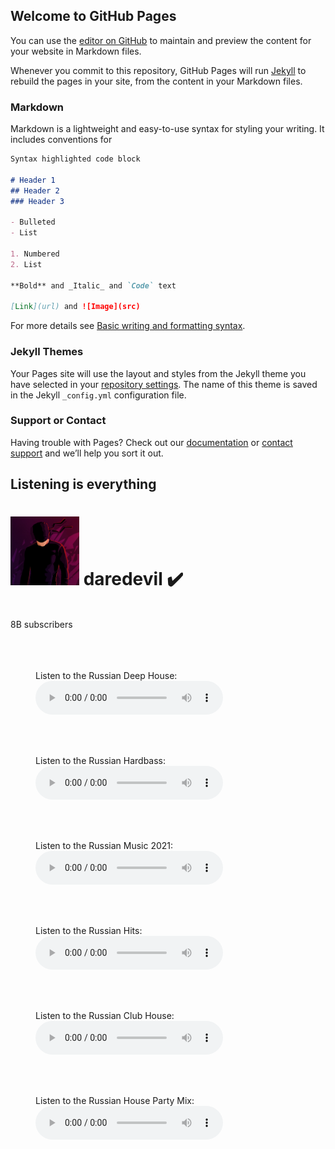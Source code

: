 ## Welcome to GitHub Pages

You can use the [editor on GitHub](https://github.com/21xlv/Muzyka/edit/gh-pages/index.md) to maintain and preview the content for your website in Markdown files.

Whenever you commit to this repository, GitHub Pages will run [Jekyll](https://jekyllrb.com/) to rebuild the pages in your site, from the content in your Markdown files.

### Markdown

Markdown is a lightweight and easy-to-use syntax for styling your writing. It includes conventions for

```markdown
Syntax highlighted code block

# Header 1
## Header 2
### Header 3

- Bulleted
- List

1. Numbered
2. List

**Bold** and _Italic_ and `Code` text

[Link](url) and ![Image](src)
```

For more details see [Basic writing and formatting syntax](https://docs.github.com/en/github/writing-on-github/getting-started-with-writing-and-formatting-on-github/basic-writing-and-formatting-syntax).

### Jekyll Themes

Your Pages site will use the layout and styles from the Jekyll theme you have selected in your [repository settings](https://github.com/21xlv/Muzyka/settings/pages). The name of this theme is saved in the Jekyll `_config.yml` configuration file.

### Support or Contact

Having trouble with Pages? Check out our [documentation](https://docs.github.com/categories/github-pages-basics/) or [contact support](https://support.github.com/contact) and we’ll help you sort it out.







## Listening is everything

<html>
<head>
<h1> <b> 
<img src="img/daredevil.jpg" alt="daredevil" style="width:110px;height:110px;"/> daredevil ✔️ </b></h1><br>
   8B subscribers 
</head>
<body>
<br><br><br>
   <section> 
    
<br>
<figure>
    <figcaption>Listen to the Russian Deep House:</figcaption>
    <audio
        controls
        src="audio/rudeep.mp3">
            Your browser does not support the
            <code>audio</code> element.
    </audio>
</figure> 
<br>
      
<br>
<figure>
    <figcaption>Listen to the Russian Hardbass:</figcaption>
    <audio
        controls
        src="audio/ruhard.mp3">
            Your browser does not support the
            <code>audio</code> element.
    </audio>
</figure> 
<br>
      
<br>
<figure>
    <figcaption>Listen to the Russian Music 2021:</figcaption>
    <audio
        controls
        src="audio/russisc.mp3">
            Your browser does not support the
            <code>audio</code> element.
    </audio>
</figure> 
<br>
      
<br>
<figure>
    <figcaption>Listen to the Russian Hits:</figcaption>
    <audio
        controls
        src="audio/ruhit.mp3">
            Your browser does not support the
            <code>audio</code> element.
    </audio>
</figure> 
<br>
      
<br>
<figure>
    <figcaption>Listen to the Russian Club House:</figcaption>
    <audio
        controls
        src="audio/ruclub.mp3">
            Your browser does not support the
            <code>audio</code> element.
    </audio>
</figure> 
<br>
      
<br>
<figure>
    <figcaption>Listen to the Russian House Party Mix:</figcaption>
    <audio
        controls
        src="audio/rumixparty.mp3">
            Your browser does not support the
            <code>audio</code> element.
    </audio>
</figure> 
<br>
     
<br><br><br><br><br><br><br><br>
   </section>
</body>
</html> 
